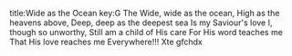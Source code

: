 title:Wide as the Ocean
key:G
The 
Wide, wide as the ocean,
High as the heavens above,
Deep, deep as the deepest sea
Is my Saviour's love
I, though so unworthy,
Still am a child of His care
For His word teaches me
That His love reaches me Everywhere!!!
Xte gfchdx